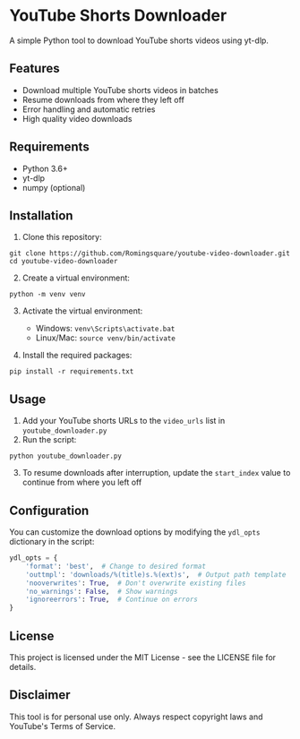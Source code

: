 # YouTube Shorts Downloader

A simple Python tool to download YouTube shorts videos using yt-dlp.

## Features

- Download multiple YouTube shorts videos in batches
- Resume downloads from where they left off
- Error handling and automatic retries
- High quality video downloads

## Requirements

- Python 3.6+
- yt-dlp
- numpy (optional)

## Installation

1. Clone this repository:

```
git clone https://github.com/Romingsquare/youtube-video-downloader.git
cd youtube-video-downloader
```

2. Create a virtual environment:

```
python -m venv venv
```

3. Activate the virtual environment:

   - Windows: `venv\Scripts\activate.bat`
   - Linux/Mac: `source venv/bin/activate`

4. Install the required packages:

```
pip install -r requirements.txt
```

## Usage

1. Add your YouTube shorts URLs to the `video_urls` list in `youtube_downloader.py`
2. Run the script:

```
python youtube_downloader.py
```

3. To resume downloads after interruption, update the `start_index` value to continue from where you left off

## Configuration

You can customize the download options by modifying the `ydl_opts` dictionary in the script:

```python
ydl_opts = {
    'format': 'best',  # Change to desired format
    'outtmpl': 'downloads/%(title)s.%(ext)s',  # Output path template
    'nooverwrites': True,  # Don't overwrite existing files
    'no_warnings': False,  # Show warnings
    'ignoreerrors': True,  # Continue on errors
}
```

## License

This project is licensed under the MIT License - see the LICENSE file for details.

## Disclaimer

This tool is for personal use only. Always respect copyright laws and YouTube's Terms of Service.

